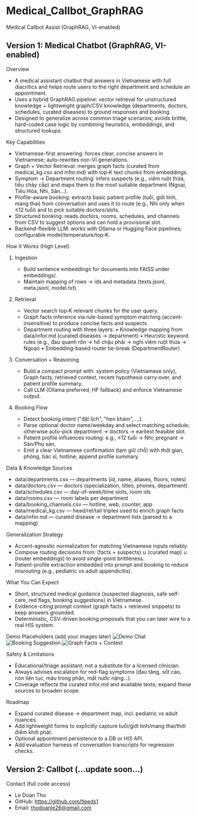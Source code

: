 # Medical_Callbot_GraphRAG
Medical Callbot Assist (GraphRAG, VI-enabled)

## Version 1: Medical Chatbot (GraphRAG, VI-enabled)
Overview
- A medical assistant chatbot that answers in Vietnamese with full diacritics and helps route users to the right department and schedule an appointment.
- Uses a hybrid GraphRAG pipeline: vector retrieval for unstructured knowledge + lightweight graph/CSV knowledge (departments, doctors, schedules, curated diseases) to ground responses and booking.
- Designed to generalize across common triage scenarios; avoids brittle, hard-coded case logic by combining heuristics, embeddings, and structured lookups.

Key Capabilities
- Vietnamese-first answering: forces clear, concise answers in Vietnamese; auto-rewrites non-VI generations.
- Graph + Vector Retrieval: merges graph facts (curated from medical_kg.csv and infor.md) with top‑K text chunks from embeddings.
- Symptom → Department routing: infers suspects (e.g., viêm ruột thừa, tiêu chảy cấp) and maps them to the most suitable department (Ngoại, Tiêu Hóa, Nhi, Sản...).
- Profile-aware booking: extracts basic patient profile (tuổi, giới tính, mang thai) from conversation and uses it to route (e.g., Nhi only when ≤12 tuổi) and to pick suitable doctors/slots.
- Structured booking: reads doctors, rooms, schedules, and channels from CSV to suggest options and can hold a provisional slot.
- Backend-flexible LLM: works with Ollama or Hugging Face pipelines; configurable model/temperature/top‑K.

How It Works (High Level)
1) Ingestion
   - Build sentence embeddings for documents into FAISS under embeddings/.
   - Maintain mapping of rows → ids and metadata (texts.jsonl, meta.jsonl, model.txt).

2) Retrieval
   - Vector search top‑K relevant chunks for the user query.
   - Graph facts inference via rule-based symptom matching (accent-insensitive) to produce concise facts and suspects.
   - Department routing with three layers:
     • Knowledge mapping from data/infor.md (curated diseases → department)
     • Heuristic keyword rules (e.g., đau quanh rốn → hố chậu phải → nghi viêm ruột thừa → Ngoại)
     • Embedding-based router tie-break (DepartmentRouter)

3) Conversation + Reasoning
   - Build a compact prompt with: system policy (Vietnamese only), Graph facts, retrieved context, recent hypothesis carry‑over, and patient profile summary.
   - Call LLM (Ollama preferred, HF fallback) and enforce Vietnamese output.

4) Booking Flow
   - Detect booking intent ("đặt lịch", "hẹn khám", ...).
   - Parse optional doctor name/weekday and select matching schedule; otherwise auto-pick department → doctors → earliest feasible slot.
   - Patient profile influences routing: e.g., ≤12 tuổi → Nhi; pregnant → Sản/Phụ sản.
   - Emit a clear Vietnamese confirmation (tạm giữ chỗ) with thời gian, phòng, bác sĩ, hotline; append profile summary.

Data & Knowledge Sources
- data/departments.csv — departments (id, name, aliases, floors, notes)
- data/doctors.csv — doctors (specialization, titles, phones, department)
- data/schedules.csv — day-of-week/time slots, room ids
- data/rooms.csv — room labels per department
- data/booking_channels.csv — hotline, web, counter, app
- data/medical_kg.csv — head/rel/tail triples used to enrich graph facts
- data/infor.md — curated disease → department lists (parsed to a mapping)

Generalization Strategy
- Accent-agnostic normalization for matching Vietnamese inputs reliably.
- Compose routing decisions from: (facts + suspects) ∪ (curated map) ∪ (router embeddings) to avoid single-point brittleness.
- Patient-profile extraction embedded into prompt and booking to reduce misrouting (e.g., pediatric vs adult appendicitis).

What You Can Expect
- Short, structured medical guidance (suspected diagnosis, safe self-care, red flags, booking suggestions) in Vietnamese.
- Evidence-citing prompt context (graph facts + retrieved snippets) to keep answers grounded.
- Deterministic, CSV-driven booking proposals that you can later wire to a real HIS system.

Demo Placeholders (add your images later)
![Demo Chat](docs/images/demo-chat-1.png)
![Booking Suggestion](docs/images/demo-booking-1.png)
![Graph Facts + Context](docs/images/demo-context-1.png)

Safety & Limitations
- Educational/triage assistant; not a substitute for a licensed clinician.
- Always advises escalation for red-flag symptoms (đau tăng, sốt cao, nôn liên tục, máu trong phân, mất nước nặng...).
- Coverage reflects the curated infor.md and available texts; expand these sources to broaden scope.

Roadmap
- Expand curated disease → department map, incl. pediatric vs adult nuances.
- Add lightweight forms to explicitly capture tuổi/giới tính/mang thai/thời điểm khởi phát.
- Optional appointment persistence to a DB or HIS API.
- Add evaluation harness of conversation transcripts for regression checks.

## Version 2: Callbot (...update soon...)

Contact (full code access)
- Le Doan Tho
- GitHub: https://github.com/tleeds1
- Email: thodoanle26@gmail.com
